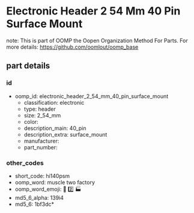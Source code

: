 # Electronic Header 2 54 Mm 40 Pin Surface Mount  

note: This is part of OOMP the Oopen Organization Method For Parts. For more details: https://github.com/oomlout/oomp_base

##  part details





### id
* oomp_id: electronic_header_2_54_mm_40_pin_surface_mount
  * classification: electronic
  * type: header
  * size: 2_54_mm
  * color: 
  * description_main: 40_pin
  * description_extra: surface_mount
  * manufacturer: 
  * part_number: 

### other_codes
* short_code: hi140psm
* oomp_word: muscle two factory
* oomp_word_emoji: :muscle: :two: :factory:
* md5_6_alpha: 139i4
* md5_6: 1bf3dc* 